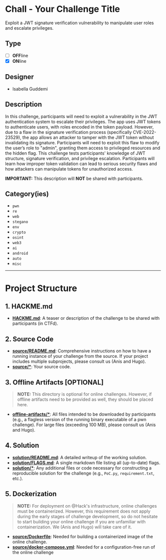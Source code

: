 # Chall - Your Challenge Title

Exploit a JWT signature verification vulnerability to manipulate user roles and escalate privileges.

## Type

- [ ] **OFF**line
- [X] **ON**line

## Designer

- Isabella Guddemi

## Description

In this challenge, participants will need to exploit a vulnerability in the JWT authentication system to escalate their privileges. The app uses JWT tokens to authenticate users, with roles encoded in the token payload. However, due to a flaw in the signature verification process (specifically CVE-2022-23529), the app allows an attacker to tamper with the JWT token without invalidating its signature. Participants will need to exploit this flaw to modify the user’s role to "admin", granting them access to privileged resources and the hidden flag.
This challenge tests participants' knowledge of JWT structure, signature verification, and privilege escalation. Participants will learn how improper token validation can lead to serious security flaws and how attackers can manipulate tokens for unauthorized access.

**IMPORTANT:** This description will **NOT** be shared with participants.

## Category(ies)

- `pwn`
- `re`
- `web`
- `stegano`
- `env`
- `crypto`
- `osint`
- `web3`
- `ai`
- `android`
- `auto`
- `misc`

---

# Project Structure

## 1. HACKME.md

- **[HACKME.md](HACKME.md)**: A teaser or description of the challenge to be shared with participants (in CTFd).

## 2. Source Code

- **[source/README.md](source/README.md)**: Comprehensive instructions on how to have a running instance of your
  challenge from the source.
  If your project includes multiple subprojects, please consult us (Anis and Hugo).
- **[source/*](source/)**: Your source code.

## 3. Offline Artifacts [OPTIONAL]

> **NOTE:** This directory is optional for online challenges. However, if offline artifacts need to be provided as well, 
> they should be placed here.

- **[offline-artifacts/*](offline-artifacts/)**: All files intended to be downloaded by participants
  (e.g., a flagless version of the running binary executable of a pwn challenge).
  For large files (exceeding 100 MB), please consult us (Anis and Hugo).

## 4. Solution

- **[solution/README.md](solution/README.md)**: A detailed writeup of the working solution.
- **[solution/FLAGS.md](solution/FLAGS.md)**: A single markdown file listing all (up-to-date) flags.
- **[solution/*](solution/)**: Any additional files or code necessary for constructing a reproducible solution for the
  challenge (e.g., `PoC.py`, `requirement.txt`, etc.).

## 5. Dockerization

> **NOTE:** For deployment on @Hack's infrastructure, online challenges must be containerized.
> However, this requirement does not apply during the early stages of challenge development, so do not hesitate to start
> building your online challenge if you are unfamiliar with containerization.
> We (Anis and Hugo) will take care of it.

- **[source/Dockerfile](source/Dockerfile)**: Needed for building a containerized image of the online challenge.
- **[source/docker-compose.yml](source/docker-compose.yml)**: Needed for a configuration-free run of the online
  challenge
